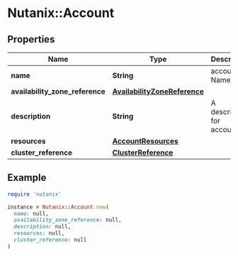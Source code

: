 # Nutanix::Account

## Properties

| Name | Type | Description | Notes |
| ---- | ---- | ----------- | ----- |
| **name** | **String** | account Name. |  |
| **availability_zone_reference** | [**AvailabilityZoneReference**](AvailabilityZoneReference.md) |  | [optional] |
| **description** | **String** | A description for account. | [optional] |
| **resources** | [**AccountResources**](AccountResources.md) |  |  |
| **cluster_reference** | [**ClusterReference**](ClusterReference.md) |  | [optional] |

## Example

```ruby
require 'nutanix'

instance = Nutanix::Account.new(
  name: null,
  availability_zone_reference: null,
  description: null,
  resources: null,
  cluster_reference: null
)
```

